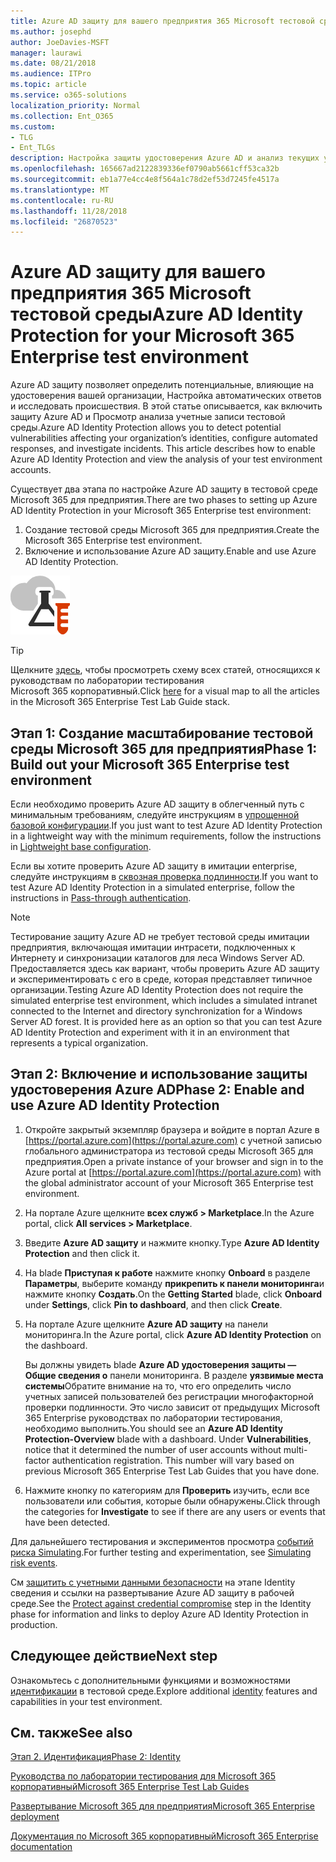 ```yaml
---
title: Azure AD защиту для вашего предприятия 365 Microsoft тестовой среды
ms.author: josephd
author: JoeDavies-MSFT
manager: laurawi
ms.date: 08/21/2018
ms.audience: ITPro
ms.topic: article
ms.service: o365-solutions
localization_priority: Normal
ms.collection: Ent_O365
ms.custom:
- TLG
- Ent_TLGs
description: Настройка защиты удостоверения Azure AD и анализ текущих учетных записей в тестовой среде Microsoft 365 для предприятия.
ms.openlocfilehash: 165667ad2122839336ef0790ab5661cff53ca32b
ms.sourcegitcommit: eb1a77e4cc4e8f564a1c78d2ef53d7245fe4517a
ms.translationtype: MT
ms.contentlocale: ru-RU
ms.lasthandoff: 11/28/2018
ms.locfileid: "26870523"
---
```

# <a name="azure-ad-identity-protection-for-your-microsoft-365-enterprise-test-environment"></a><span data-ttu-id="fe736-103">Azure AD защиту для вашего предприятия 365 Microsoft тестовой среды</span><span class="sxs-lookup"><span data-stu-id="fe736-103">Azure AD Identity Protection for your Microsoft 365 Enterprise test environment</span></span>

<span data-ttu-id="fe736-p101">Azure AD защиту позволяет определить потенциальные, влияющие на удостоверения вашей организации, Настройка автоматических ответов и исследовать происшествия. В этой статье описывается, как включить защиту Azure AD и Просмотр анализа учетные записи тестовой среды.</span><span class="sxs-lookup"><span data-stu-id="fe736-p101">Azure AD Identity Protection allows you to detect potential vulnerabilities affecting your organization’s identities, configure automated responses, and investigate incidents. This article describes how to enable Azure AD Identity Protection and view the analysis of your test environment accounts.</span></span>

<span data-ttu-id="fe736-106">Существует два этапа по настройке Azure AD защиту в тестовой среде Microsoft 365 для предприятия.</span><span class="sxs-lookup"><span data-stu-id="fe736-106">There are two phases to setting up Azure AD Identity Protection in your Microsoft 365 Enterprise test environment:</span></span>

1. <span data-ttu-id="fe736-107">Создание тестовой среды Microsoft 365 для предприятия.</span><span class="sxs-lookup"><span data-stu-id="fe736-107">Create the Microsoft 365 Enterprise test environment.</span></span>
2. <span data-ttu-id="fe736-108">Включение и использование Azure AD защиту.</span><span class="sxs-lookup"><span data-stu-id="fe736-108">Enable and use Azure AD Identity Protection.</span></span>

![Руководства по лаборатории тестирования для Microsoft Cloud](media/m365-enterprise-test-lab-guides/cloud-tlg-icon.png) 
    
> [!TIP]
> <span data-ttu-id="fe736-110">Щелкните [здесь](https://aka.ms/m365etlgstack), чтобы просмотреть схему всех статей, относящихся к руководствам по лаборатории тестирования Microsoft 365 корпоративный.</span><span class="sxs-lookup"><span data-stu-id="fe736-110">Click [here](https://aka.ms/m365etlgstack) for a visual map to all the articles in the Microsoft 365 Enterprise Test Lab Guide stack.</span></span>
  
## <a name="phase-1-build-out-your-microsoft-365-enterprise-test-environment"></a><span data-ttu-id="fe736-111">Этап 1: Создание масштабирование тестовой среды Microsoft 365 для предприятия</span><span class="sxs-lookup"><span data-stu-id="fe736-111">Phase 1: Build out your Microsoft 365 Enterprise test environment</span></span>

<span data-ttu-id="fe736-112">Если необходимо проверить Azure AD защиту в облегченный путь с минимальным требованиям, следуйте инструкциям в [упрощенной базовой конфигурации](lightweight-base-configuration-microsoft-365-enterprise.md).</span><span class="sxs-lookup"><span data-stu-id="fe736-112">If you just want to test Azure AD Identity Protection in a lightweight way with the minimum requirements, follow the instructions in [Lightweight base configuration](lightweight-base-configuration-microsoft-365-enterprise.md).</span></span>
  
<span data-ttu-id="fe736-113">Если вы хотите проверить Azure AD защиту в имитации enterprise, следуйте инструкциям в [сквозная проверка подлинности](pass-through-auth-m365-ent-test-environment.md).</span><span class="sxs-lookup"><span data-stu-id="fe736-113">If you want to test Azure AD Identity Protection in a simulated enterprise, follow the instructions in [Pass-through authentication](pass-through-auth-m365-ent-test-environment.md).</span></span>
  
> [!NOTE]
> <span data-ttu-id="fe736-p102">Тестирование защиту Azure AD не требует тестовой среды имитации предприятия, включающая имитации интрасети, подключенных к Интернету и синхронизации каталогов для леса Windows Server AD. Предоставляется здесь как вариант, чтобы проверить Azure AD защиту и экспериментировать с его в среде, которая представляет типичное организации.</span><span class="sxs-lookup"><span data-stu-id="fe736-p102">Testing Azure AD Identity Protection does not require the simulated enterprise test environment, which includes a simulated intranet connected to the Internet and directory synchronization for a Windows Server AD forest. It is provided here as an option so that you can test Azure AD Identity Protection and experiment with it in an environment that represents a typical organization.</span></span> 
  
## <a name="phase-2-enable-and-use-azure-ad-identity-protection"></a><span data-ttu-id="fe736-116">Этап 2: Включение и использование защиты удостоверения Azure AD</span><span class="sxs-lookup"><span data-stu-id="fe736-116">Phase 2: Enable and use Azure AD Identity Protection</span></span>

1. <span data-ttu-id="fe736-117">Откройте закрытый экземпляр браузера и войдите в портал Azure в [https://portal.azure.com](https://portal.azure.com) с учетной записью глобального администратора из тестовой среды Microsoft 365 для предприятия.</span><span class="sxs-lookup"><span data-stu-id="fe736-117">Open a private instance of your browser and sign in to the Azure portal at [https://portal.azure.com](https://portal.azure.com) with the global administrator account of your Microsoft 365 Enterprise test environment.</span></span>
2. <span data-ttu-id="fe736-118">На портале Azure щелкните **всех служб > Marketplace**.</span><span class="sxs-lookup"><span data-stu-id="fe736-118">In the Azure portal, click **All services > Marketplace**.</span></span>
3. <span data-ttu-id="fe736-119">Введите **Azure AD защиту** и нажмите кнопку.</span><span class="sxs-lookup"><span data-stu-id="fe736-119">Type **Azure AD Identity Protection** and then click it.</span></span>
4. <span data-ttu-id="fe736-120">На blade **Приступая к работе** нажмите кнопку **Onboard** в разделе **Параметры**, выберите команду **прикрепить к панели мониторинга**и нажмите кнопку **Создать**.</span><span class="sxs-lookup"><span data-stu-id="fe736-120">On the **Getting Started** blade, click **Onboard** under **Settings**, click **Pin to dashboard**, and then click **Create**.</span></span>
5. <span data-ttu-id="fe736-121">На портале Azure щелкните **Azure AD защиту** на панели мониторинга.</span><span class="sxs-lookup"><span data-stu-id="fe736-121">In the Azure portal, click **Azure AD Identity Protection** on the dashboard.</span></span> 

   <span data-ttu-id="fe736-p103">Вы должны увидеть blade **Azure AD удостоверения защиты — Общие сведения о** панели мониторинга. В разделе **уязвимые места системы**Обратите внимание на то, что его определить число учетных записей пользователей без регистрации многофакторной проверки подлинности. Это число зависит от предыдущих Microsoft 365 Enterprise руководствах по лаборатории тестирования, необходимо выполнить.</span><span class="sxs-lookup"><span data-stu-id="fe736-p103">You should see an **Azure AD Identity Protection-Overview** blade with a dashboard. Under **Vulnerabilities**, notice that it determined the number of user accounts without multi-factor authentication registration. This number will vary based on previous Microsoft 365 Enterprise Test Lab Guides that you have done.</span></span>

6. <span data-ttu-id="fe736-125">Нажмите кнопку по категориям для **Проверить** изучить, если все пользователи или события, которые были обнаружены.</span><span class="sxs-lookup"><span data-stu-id="fe736-125">Click through the categories for **Investigate** to see if there are any users or events that have been detected.</span></span>

<span data-ttu-id="fe736-126">Для дальнейшего тестирования и экспериментов просмотра [событий риска Simulating](https://docs.microsoft.com/azure/active-directory/active-directory-identityprotection-playbook).</span><span class="sxs-lookup"><span data-stu-id="fe736-126">For further testing and experimentation, see [Simulating risk events](https://docs.microsoft.com/azure/active-directory/active-directory-identityprotection-playbook).</span></span>

<span data-ttu-id="fe736-127">См [защитить с учетными данными безопасности](identity-azure-ad-identity-protection.md) на этапе Identity сведения и ссылки на развертывание Azure AD защиту в рабочей среде.</span><span class="sxs-lookup"><span data-stu-id="fe736-127">See the [Protect against credential compromise](identity-azure-ad-identity-protection.md) step in the Identity phase for information and links to deploy Azure AD Identity Protection in production.</span></span>

## <a name="next-step"></a><span data-ttu-id="fe736-128">Следующее действие</span><span class="sxs-lookup"><span data-stu-id="fe736-128">Next step</span></span>

<span data-ttu-id="fe736-129">Ознакомьтесь с дополнительными функциями и возможностями [идентификации](m365-enterprise-test-lab-guides.md#identity) в тестовой среде.</span><span class="sxs-lookup"><span data-stu-id="fe736-129">Explore additional [identity](m365-enterprise-test-lab-guides.md#identity) features and capabilities in your test environment.</span></span>

## <a name="see-also"></a><span data-ttu-id="fe736-130">См. также</span><span class="sxs-lookup"><span data-stu-id="fe736-130">See also</span></span>

[<span data-ttu-id="fe736-131">Этап 2. Идентификация</span><span class="sxs-lookup"><span data-stu-id="fe736-131">Phase 2: Identity</span></span>](identity-infrastructure.md)

[<span data-ttu-id="fe736-132">Руководства по лаборатории тестирования для Microsoft 365 корпоративный</span><span class="sxs-lookup"><span data-stu-id="fe736-132">Microsoft 365 Enterprise Test Lab Guides</span></span>](m365-enterprise-test-lab-guides.md)

[<span data-ttu-id="fe736-133">Развертывание Microsoft 365 для предприятия</span><span class="sxs-lookup"><span data-stu-id="fe736-133">Microsoft 365 Enterprise deployment</span></span>](deploy-microsoft-365-enterprise.md)

[<span data-ttu-id="fe736-134">Документация по Microsoft 365 корпоративный</span><span class="sxs-lookup"><span data-stu-id="fe736-134">Microsoft 365 Enterprise documentation</span></span>](https://docs.microsoft.com/microsoft-365-enterprise/)
